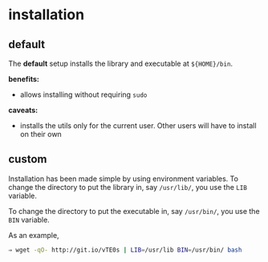 
# installation

## default

The **default** setup installs the library and executable at `${HOME}/bin`.

**benefits:**

* allows installing without requiring `sudo`


**caveats:**

* installs the utils only for the current user. Other users will have to install on their own


## custom

Installation has been made simple by using environment variables. To change the directory to put the library in, say `/usr/lib/`, you use the `LIB` variable.

To change the directory to put the executable in, say `/usr/bin/`, you use the `BIN` variable.

As an example,

```bash
⇒ wget -qO- http://git.io/vTE0s | LIB=/usr/lib BIN=/usr/bin/ bash
```
